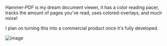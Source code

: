 Hammer-PDF is my dream document viewer, it has a color reading pacer, tracks the amount of pages you've read, uses colored-overlays, and much more!

I plan on turning this into a commercial product once it's fully developed. 

![image](https://github.com/user-attachments/assets/bf99a80e-6dc6-4537-95f5-bd13a43b668d)
